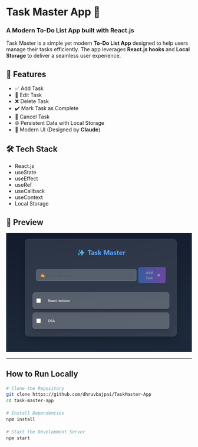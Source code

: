 
# Task Master App 🚀

### A Modern To-Do List App built with React.js

Task Master is a simple yet modern **To-Do List App** designed to help users manage their tasks efficiently. The app leverages **React.js hooks** and **Local Storage** to deliver a seamless user experience.

## 🔑 Features
- ✅ Add Task
- 📝 Edit Task
- ❌ Delete Task
- ✔️ Mark Task as Complete
- 🔄 Cancel Task
- 🌐 Persistent Data with Local Storage
- 🎨 Modern UI (Designed by **Claude**)

## 🛠️ Tech Stack
- React.js
- useState
- useEffect
- useRef
- useCallback
- useContext
- Local Storage

## 📸 Preview
![Task Master App](./todo.png)

---

## How to Run Locally
```bash
# Clone the Repository
git clone https://github.com/dhruvbajpai/TaskMaster-App
cd task-master-app

# Install Dependencies
npm install

# Start the Development Server
npm start
